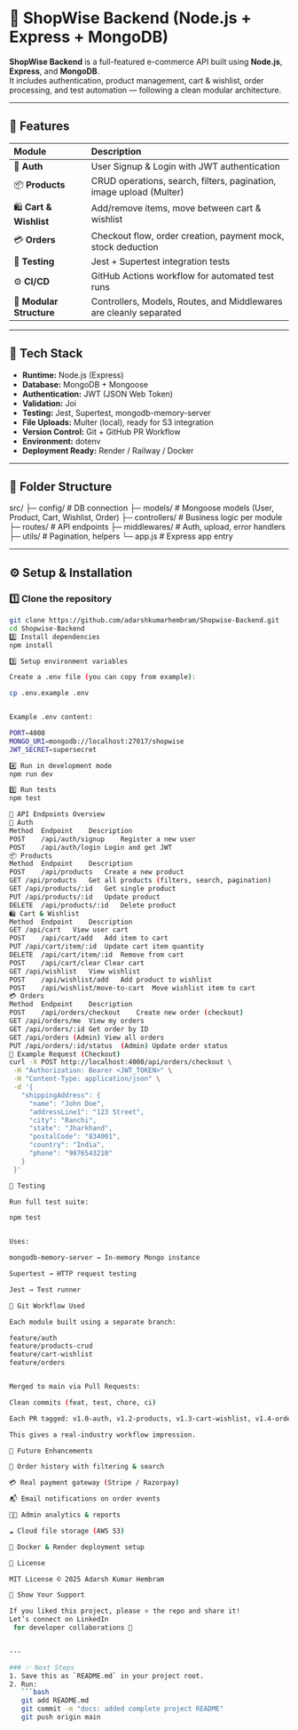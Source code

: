# 🛒 ShopWise Backend (Node.js + Express + MongoDB)

**ShopWise Backend** is a full-featured e-commerce API built using **Node.js**, **Express**, and **MongoDB**.  
It includes authentication, product management, cart & wishlist, order processing, and test automation — following a clean modular architecture.

---

## 🚀 Features

| Module | Description |
|:-------|:-------------|
| 🔐 **Auth** | User Signup & Login with JWT authentication |
| 📦 **Products** | CRUD operations, search, filters, pagination, image upload (Multer) |
| 🛍️ **Cart & Wishlist** | Add/remove items, move between cart & wishlist |
| 💳 **Orders** | Checkout flow, order creation, payment mock, stock deduction |
| 🧪 **Testing** | Jest + Supertest integration tests |
| ⚙️ **CI/CD** | GitHub Actions workflow for automated test runs |
| 📁 **Modular Structure** | Controllers, Models, Routes, and Middlewares are cleanly separated |

---

## 🧩 Tech Stack

- **Runtime:** Node.js (Express)
- **Database:** MongoDB + Mongoose
- **Authentication:** JWT (JSON Web Token)
- **Validation:** Joi
- **Testing:** Jest, Supertest, mongodb-memory-server
- **File Uploads:** Multer (local), ready for S3 integration
- **Version Control:** Git + GitHub PR Workflow
- **Environment:** dotenv
- **Deployment Ready:** Render / Railway / Docker

---

## 🧱 Folder Structure

   src/
├─ config/ # DB connection
├─ models/ # Mongoose models (User, Product, Cart, Wishlist, Order)
├─ controllers/ # Business logic per module
├─ routes/ # API endpoints
├─ middlewares/ # Auth, upload, error handlers
├─ utils/ # Pagination, helpers
└─ app.js # Express app entry


---

## ⚙️ Setup & Installation

### 1️⃣ Clone the repository
```bash
git clone https://github.com/adarshkumarhembram/Shopwise-Backend.git
cd Shopwise-Backend
2️⃣ Install dependencies
npm install

3️⃣ Setup environment variables

Create a .env file (you can copy from example):

cp .env.example .env


Example .env content:

PORT=4000
MONGO_URI=mongodb://localhost:27017/shopwise
JWT_SECRET=supersecret

4️⃣ Run in development mode
npm run dev

5️⃣ Run tests
npm test

🧪 API Endpoints Overview
🔐 Auth
Method	Endpoint	Description
POST	/api/auth/signup	Register a new user
POST	/api/auth/login	Login and get JWT
📦 Products
Method	Endpoint	Description
POST	/api/products	Create a new product
GET	/api/products	Get all products (filters, search, pagination)
GET	/api/products/:id	Get single product
PUT	/api/products/:id	Update product
DELETE	/api/products/:id	Delete product
🛍️ Cart & Wishlist
Method	Endpoint	Description
GET	/api/cart	View user cart
POST	/api/cart/add	Add item to cart
PUT	/api/cart/item/:id	Update cart item quantity
DELETE	/api/cart/item/:id	Remove from cart
POST	/api/cart/clear	Clear cart
GET	/api/wishlist	View wishlist
POST	/api/wishlist/add	Add product to wishlist
POST	/api/wishlist/move-to-cart	Move wishlist item to cart
💳 Orders
Method	Endpoint	Description
POST	/api/orders/checkout	Create new order (checkout)
GET	/api/orders/me	View my orders
GET	/api/orders/:id	Get order by ID
GET	/api/orders	(Admin) View all orders
PUT	/api/orders/:id/status	(Admin) Update order status
🧾 Example Request (Checkout)
curl -X POST http://localhost:4000/api/orders/checkout \
 -H "Authorization: Bearer <JWT_TOKEN>" \
 -H "Content-Type: application/json" \
 -d '{
   "shippingAddress": {
     "name": "John Doe",
     "addressLine1": "123 Street",
     "city": "Ranchi",
     "state": "Jharkhand",
     "postalCode": "834001",
     "country": "India",
     "phone": "9876543210"
   }
 }'

🧪 Testing

Run full test suite:

npm test


Uses:

mongodb-memory-server → In-memory Mongo instance

Supertest → HTTP request testing

Jest → Test runner

🧠 Git Workflow Used

Each module built using a separate branch:

feature/auth
feature/products-crud
feature/cart-wishlist
feature/orders


Merged to main via Pull Requests:

Clean commits (feat, test, chore, ci)

Each PR tagged: v1.0-auth, v1.2-products, v1.3-cart-wishlist, v1.4-orders

This gives a real-industry workflow impression.

🚀 Future Enhancements

🧾 Order history with filtering & search

💳 Real payment gateway (Stripe / Razorpay)

📬 Email notifications on order events

👨‍💼 Admin analytics & reports

☁️ Cloud file storage (AWS S3)

🐳 Docker & Render deployment setup

📜 License

MIT License © 2025 Adarsh Kumar Hembram

🌟 Show Your Support

If you liked this project, please ⭐ the repo and share it!
Let’s connect on LinkedIn
 for developer collaborations 🤝


---

### ✅ Next Steps
1. Save this as `README.md` in your project root.  
2. Run:
   ```bash
   git add README.md
   git commit -m "docs: added complete project README"
   git push origin main
